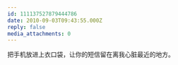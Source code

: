 ```yaml
---
id: 111137527879444786
date: 2010-09-03T09:43:55.000Z
reply: false
media_attachments: 0
---
```


把手机放进上衣口袋，让你的短信留在离我心脏最近的地方。


